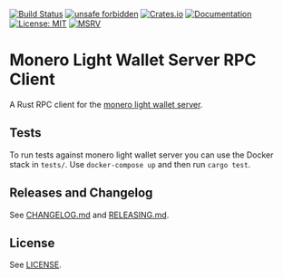 [![Build Status](https://img.shields.io/github/workflow/status/monero-rs/monero-lws/Build/main)](https://github.com/monero-rs/monero-lws/actions/workflows/build.yml)
[![unsafe forbidden](https://img.shields.io/badge/unsafe-forbidden-success.svg)](https://github.com/rust-secure-code/safety-dance/)
[![Crates.io](https://img.shields.io/crates/v/monero-lws.svg)](https://crates.io/crates/monero-lws)
[![Documentation](https://docs.rs/monero-lws/badge.svg)](https://docs.rs/monero-lws)
[![License: MIT](https://img.shields.io/badge/License-MIT-yellow.svg)](https://opensource.org/licenses/MIT)
[![MSRV](https://img.shields.io/badge/MSRV-1.56.1-blue)](https://blog.rust-lang.org/2021/11/01/Rust-1.56.1.html)

# Monero Light Wallet Server RPC Client

A Rust RPC client for the [monero light wallet server](https://github.com/vtnerd/monero-lws).

## Tests

To run tests against monero light wallet server you can use the Docker stack in `tests/`. Use `docker-compose up` and then run `cargo test`.

## Releases and Changelog

See [CHANGELOG.md](CHANGELOG.md) and [RELEASING.md](RELEASING.md).

## License

See [LICENSE](LICENSE).

